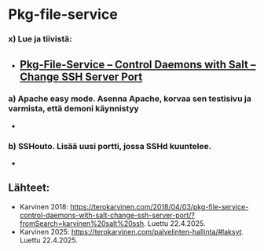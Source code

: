 # Pkg-file-service

### x) Lue ja tiivistä:
- **[Pkg-File-Service – Control Daemons with Salt – Change SSH Server Port](https://terokarvinen.com/2018/04/03/pkg-file-service-control-daemons-with-salt-change-ssh-server-port/?fromSearch=karvinen%20salt%20ssh)**
  - 

### a) Apache easy mode. Asenna Apache, korvaa sen testisivu ja varmista, että demoni käynnistyy
- 

### b) SSHouto. Lisää uusi portti, jossa SSHd kuuntelee.
- 

## Lähteet:
- Karvinen 2018: https://terokarvinen.com/2018/04/03/pkg-file-service-control-daemons-with-salt-change-ssh-server-port/?fromSearch=karvinen%20salt%20ssh. Luettu 22.4.2025.
- Karvinen 2025: https://terokarvinen.com/palvelinten-hallinta/#laksyt. Luettu 22.4.2025.




